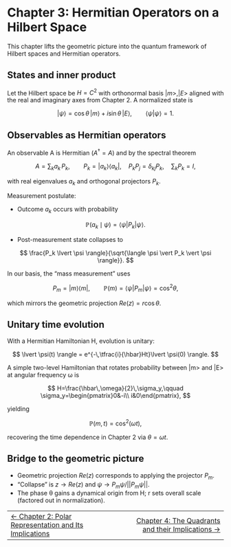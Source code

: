 # Chapter 3: Hermitian Operators on a Hilbert Space

This chapter lifts the geometric picture into the quantum framework of Hilbert spaces and Hermitian operators.

## States and inner product

Let the Hilbert space be $H = C^2$ with orthonormal basis ${|m>, |E>}$ aligned with the real and imaginary axes from Chapter 2. A normalized state is

$$
\lvert \psi \rangle = \cos\theta\,\lvert m \rangle + i\sin\theta\,\lvert E \rangle,\qquad \langle \psi \vert \psi \rangle = 1.
$$

## Observables as Hermitian operators

An observable A is Hermitian ($A^\dagger = A$) and by the spectral theorem

$$
A = \sum_k a_k\, P_k,\qquad P_k = \lvert a_k\rangle\langle a_k \rvert,\quad P_kP_j=\delta_{kj}P_k,\quad \sum_k P_k=I,
$$

with real eigenvalues $a_k$ and orthogonal projectors $P_k$.

Measurement postulate:
- Outcome $a_k$ occurs with probability

$$
\mathbb{P}(a_k \mid \psi)=\langle \psi \vert P_k \vert \psi \rangle.
$$

- Post-measurement state collapses to

$$
\frac{P_k \lvert \psi \rangle}{\sqrt{\langle \psi \vert P_k \vert \psi \rangle}}.
$$

In our basis, the “mass measurement” uses

$$
P_m=\lvert m\rangle\langle m \rvert,\qquad \mathbb{P}(m)=\langle \psi \vert P_m \vert \psi \rangle=\cos^2\theta,
$$

which mirrors the geometric projection $Re(z) = r\cos\theta$.

## Unitary time evolution

With a Hermitian Hamiltonian H, evolution is unitary:

$$
\lvert \psi(t) \rangle = e^{-\,\tfrac{i}{\hbar}Ht}\lvert \psi(0) \rangle.
$$

A simple two-level Hamiltonian that rotates probability between |m> and |E> at angular frequency ω is

$$
H=\frac{\hbar\,\omega}{2}\,\sigma_y,\qquad 
\sigma_y=\begin{pmatrix}0&-i\\ i&0\end{pmatrix},
$$

yielding

$$
\mathbb{P}(m,t)=\cos^2(\omega t),
$$

recovering the time dependence in Chapter 2 via $θ = ω t$.

## Bridge to the geometric picture

- Geometric projection $Re(z)$ corresponds to applying the projector $P_m$.
- “Collapse” is $z → Re(z)$ and $ψ → P_mψ/||P_mψ||$.
- The phase θ gains a dynamical origin from H; r sets overall scale (factored out in normalization).

<table style="width:100%; table-layout:fixed;" width="100%">
  <tr>
    <td style="text-align:left;">
      <a href="./CHAPTER2.md">← Chapter 2: Polar Representation and Its Implications</a>
    </td>
    <td style="text-align:right;">
      <a href="./CHAPTER4.md">Chapter 4: The Quadrants and their Implications →</a>
    </td>
  </tr>
</table>